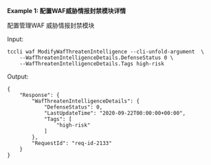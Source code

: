 **Example 1: 配置WAF威胁情报封禁模块详情**

配置管理WAF 威胁情报封禁模块

Input: 

```
tccli waf ModifyWafThreatenIntelligence --cli-unfold-argument  \
    --WafThreatenIntelligenceDetails.DefenseStatus 0 \
    --WafThreatenIntelligenceDetails.Tags high-risk
```

Output: 
```
{
    "Response": {
        "WafThreatenIntelligenceDetails": {
            "DefenseStatus": 0,
            "LastUpdateTime": "2020-09-22T00:00:00+00:00",
            "Tags": [
                "high-risk"
            ]
        },
        "RequestId": "req-id-2133"
    }
}
```

